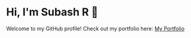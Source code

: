 # Hi, I'm Subash R 👋

Welcome to my GitHub profile! Check out my portfolio here: [My Portfolio](https://yourusername.github.io/)
